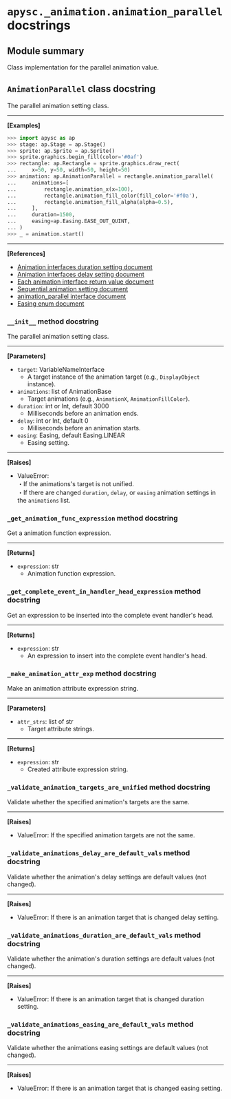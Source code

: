 # `apysc._animation.animation_parallel` docstrings

## Module summary

Class implementation for the parallel animation value.

## `AnimationParallel` class docstring

The parallel animation setting class.<hr>

**[Examples]**

```py
>>> import apysc as ap
>>> stage: ap.Stage = ap.Stage()
>>> sprite: ap.Sprite = ap.Sprite()
>>> sprite.graphics.begin_fill(color='#0af')
>>> rectangle: ap.Rectangle = sprite.graphics.draw_rect(
...     x=50, y=50, width=50, height=50)
>>> animation: ap.AnimationParallel = rectangle.animation_parallel(
...     animations=[
...         rectangle.animation_x(x=100),
...         rectangle.animation_fill_color(fill_color='#f0a'),
...         rectangle.animation_fill_alpha(alpha=0.5),
...     ],
...     duration=1500,
...     easing=ap.Easing.EASE_OUT_QUINT,
... )
>>> _ = animation.start()
```

<hr>

**[References]**

- [Animation interfaces duration setting document](https://simon-ritchie.github.io/apysc/en/animation_duration.html)
- [Animation interfaces delay setting document](https://simon-ritchie.github.io/apysc/en/animation_delay.html)
- [Each animation interface return value document](https://simon-ritchie.github.io/apysc/en/animation_return_value.html)
- [Sequential animation setting document](https://simon-ritchie.github.io/apysc/en/sequential_animation.html)
- [animation_parallel interface document](https://simon-ritchie.github.io/apysc/en/animation_parallel.html)
- [Easing enum document](https://simon-ritchie.github.io/apysc/en/easing_enum.html)

### `__init__` method docstring

The parallel animation setting class.<hr>

**[Parameters]**

- `target`: VariableNameInterface
  - A target instance of the animation target (e.g., `DisplayObject` instance).
- `animations`: list of AnimationBase
  - Target animations (e.g., `AnimationX`, `AnimationFillColor`).
- `duration`: int or Int, default 3000
  - Milliseconds before an animation ends.
- `delay`: int or Int, default 0
  - Milliseconds before an animation starts.
- `easing`: Easing, default Easing.LINEAR
  - Easing setting.

<hr>

**[Raises]**

- ValueError: <br> ・If the animations's target is not unified. <br> ・If there are changed `duration`, `delay`, or `easing` animation settings in the `animations` list.

### `_get_animation_func_expression` method docstring

Get a animation function expression.<hr>

**[Returns]**

- `expression`: str
  - Animation function expression.

### `_get_complete_event_in_handler_head_expression` method docstring

Get an expression to be inserted into the complete event handler's head.<hr>

**[Returns]**

- `expression`: str
  - An expression to insert into the complete event handler's head.

### `_make_animation_attr_exp` method docstring

Make an animation attribute expression string.<hr>

**[Parameters]**

- `attr_strs`: list of str
  - Target attribute strings.

<hr>

**[Returns]**

- `expression`: str
  - Created attribute expression string.

### `_validate_animation_targets_are_unified` method docstring

Validate whether the specified animation's targets are the same.<hr>

**[Raises]**

- ValueError: If the specified animation targets are not the same.

### `_validate_animations_delay_are_default_vals` method docstring

Validate whether the animation's delay settings are default values (not changed).<hr>

**[Raises]**

- ValueError: If there is an animation target that is changed delay setting.

### `_validate_animations_duration_are_default_vals` method docstring

Validate whether the animation's duration settings are default values (not changed).<hr>

**[Raises]**

- ValueError: If there is an animation target that is changed duration setting.

### `_validate_animations_easing_are_default_vals` method docstring

Validate whether the animations easing settings are default values (not changed).<hr>

**[Raises]**

- ValueError: If there is an animation target that is changed easing setting.